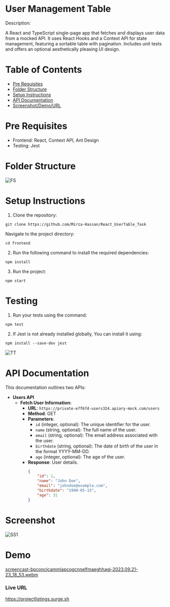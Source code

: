 #  User Management Table

Description: 

A React and TypeScript single-page app that fetches and displays user data from a mocked API. It uses React Hooks and a Context API for state management, featuring a sortable table with pagination. Includes unit tests and offers an optional aesthetically pleasing UI design.

# Table of Contents

- [Pre Requisites](#pre-requisites)
- [Folder Structure](#folder-structure)
- [Setup Instructions](#setup-instructions)
- [API Documentation](#api-documentation)
- [Screenshot/Demo/URL](#screenshot)

# Pre Requisites

- Frontend: React, Context API, Ant Design
- Testing: Jest

# Folder Structure
![FS](https://github.com/Mirza-Hassan/React_UserTable_Task/assets/17096257/88e2082f-d218-48d7-bac6-c5a538be5612)

# Setup Instructions

1. Clone the repository:
```
git clone https://github.com/Mirza-Hassan/React_UserTable_Task
```
Navigate to the project directory:
```
cd frontend
```
2. Run the following command to install the required dependencies:
```
npm install
```
3. Run the project:
```
npm start
```

# Testing

1. Run your tests using the command:
```
npm test
```
2. If Jest is not already installed globally, You can install it using:
```
npm install --save-dev jest
```

![TT](https://github.com/Mirza-Hassan/React_UserTable_Task/assets/17096257/81434332-12ee-49e0-bfa1-ddabe1002343)

# API Documentation

This documentation outlines two APIs:

- **Users API**
    - **Fetch User Information:**
        - **URL**: `https://private-e7f67d-users324.apiary-mock.com/users`
        - **Method**: GET
        - **Parameters**: 
            - `id` (integer, optional): The unique identifier for the user.
            - `name` (string, optional): The full name of the user.
            - `email` (string, optional): The email address associated with the user.
            - `birthdate` (string, optional): The date of birth of the user in the format YYYY-MM-DD.
            - `age` (integer, optional): The age of the user.
        - **Response**: User details.            
            ```json
            {
                "id": 1,
                "name": "John Doe",
                "email": "johndoe@example.com",
                "birthdate": "1990-05-15",
                "age": 31
            }

# Screenshot
![SS1](https://github.com/Mirza-Hassan/Angular_Project_List_Task/assets/17096257/5785ecbc-56c2-4437-a6e5-5cd4247d545d)

# Demo
[screencast-bpconcjcammlapcogcnnelfmaeghhagj-2023.09.21-23_18_53.webm](https://github.com/Mirza-Hassan/Angular_Project_List_Task/assets/17096257/56be3228-5508-44d0-b0ec-b6866b275587)

### Live URL 
https://projectlistings.surge.sh
